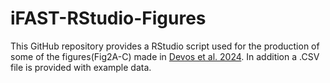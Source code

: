 # iFAST-RStudio-Figures

This GitHub repository provides a RStudio script used for the production of some of the figures(Fig2A-C) made in [Devos et al. 2024](https://doi.org/10.1099/mic.0.001451). In addition a .CSV file is provided with example data.
